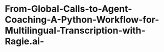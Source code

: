 # From-Global-Calls-to-Agent-Coaching-A-Python-Workflow-for-Multilingual-Transcription-with-Ragie.ai-